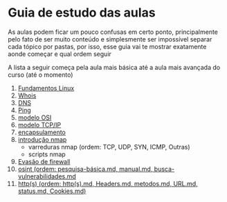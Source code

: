# Guia de estudo das aulas

As aulas podem ficar um pouco confusas em certo ponto, principalmente pelo fato de ser muito conteúdo e simplesmente ser impossível separar cada tópico por pastas, por isso, esse guia vai te mostrar exatamente aonde começar e qual ordem seguir

A lista a seguir começa pela aula mais básica até a aula mais avançada do curso (até o momento)

1. [Fundamentos Linux](aulas/linux/fundamentos/)
2. [Whois](aulas/network/ferramentas/whois.md) 
3. [DNS](aulas/network/ferramentas/DNS.md) 
4. [Ping](aulas/network/ferramentas/ping.md)
5. [modelo OSI](aulas/network/modelo-osi.md)
6. [modelo TCP/IP](aulas/network/modeloTCPIP.md)
7. [encapsulamento](aulas/network/encapsulamento.md)
8. [introdução nmap](aulas/network/ferramentas/nmap/nmap.md)
	* varreduras nmap (ordem: TCP, UDP, SYN, ICMP, Outras)
	* scripts nmap
9. [Evasão de firewall](aulas/network/ferramentas/nmap/firewall-evasion.md)
10. [osint (ordem: pesquisa-básica.md, manual.md, busca-vulnerabilidades.md](aulas/geral/pesquisa)
11. [http(s) (ordem: http(s).md, Headers.md, metodos.md, URL.md, status.md, Cookies.md)](aulas/hacking/web-hacking)